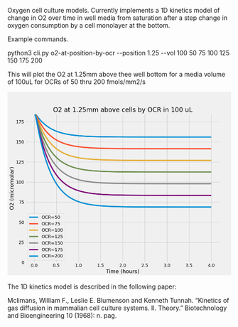 Oxygen cell culture models.  Currently implements a 1D kinetics model of change in O2 over time in well media from saturation after a step change in oxygen consumption by a cell monolayer at the bottom.

Example commands.


python3 cli.py o2-at-position-by-ocr --position 1.25 --vol 100 50 75 100 125 150 175 200

This will plot the O2 at 1.25mm above thee well bottom for a media volume of 100uL for OCRs of 50 thru 200 fmols/mm2/s

![O2 over time](https://github.com/lucidsci/culturemods/blob/master/examples/o2_at_1250um.png)

The 1D kinetics model is described in the following paper:

Mclimans, William F., Leslie E. Blumenson and Kenneth Tunnah. “Kinetics of gas diffusion in mammalian cell culture systems. II. Theory.” Biotechnology and Bioengineering 10 (1968): n. pag.

